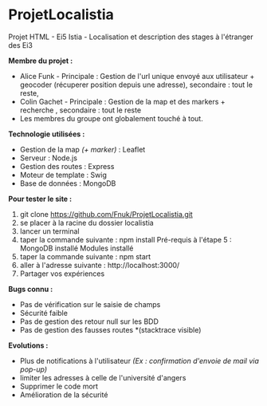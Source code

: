 # ProjetLocalistia
Projet HTML - Ei5 Istia - Localisation et description des stages à l'étranger des Ei3

**Membre du projet :**
* Alice Funk - Principale : Gestion de l'url unique envoyé aux utilisateur + geocoder (récuperer position depuis une adresse), secondaire : tout le reste, 
* Colin Gachet - Principale : Gestion de la map et des markers + recherche , secondaire : tout le reste
* Les membres du groupe ont globalement touché à tout.

**Technologie utilisées :**
* Gestion de la map *(+ marker)* : Leaflet
* Serveur : Node.js 
* Gestion des routes : Express 
* Moteur de template : Swig 
* Base de données : MongoDB 


**Pour tester le site :**
1. git clone https://github.com/Fnuk/ProjetLocalistia.git
2. se placer à la racine du dossier localistia
3. lancer un terminal
4. taper la commande suivante : npm install 
Pré-requis à l'étape 5 :
MongoDB installé 
Modules installé
5. taper la commande suivante : npm start 
6. aller à l'adresse suivante : http://localhost:3000/
7. Partager vos expériences

**Bugs connu :**
* Pas de vérification sur le saisie de champs
* Sécurité faible
* Pas de gestion des retour null sur les BDD 
* Pas de gestion des fausses routes *(stacktrace visible)

**Evolutions :**
* Plus de notifications à l'utilisateur *(Ex : confirmation d'envoie de mail via pop-up)*
* limiter les adresses à celle de l'université d'angers
* Supprimer le code mort
* Amélioration de la sécurité
